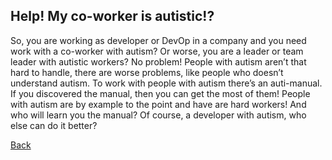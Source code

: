 ## Help! My co-worker is autistic!? ##
So, you are working as developer or DevOp in a company and you need work with a co-worker with autism? Or worse, you are a leader or team leader with autistic workers? No problem! People with autism aren’t that hard to handle, there are worse problems, like people who doesn’t understand autism. To work with people with autism there’s an auti-manual. If you discovered the manual, then you can get the most of them! People with autism are by example to the point and have are hard workers! And who will learn you the manual? Of course, a developer with autism, who else can do it better?

[Back](AutismAndMH.md)